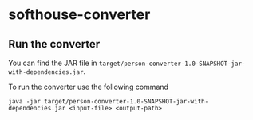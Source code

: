 # softhouse-converter

## Run the converter

You can find the JAR file in `target/person-converter-1.0-SNAPSHOT-jar-with-dependencies.jar`.

To run the converter use the following command

```shell
java -jar target/person-converter-1.0-SNAPSHOT-jar-with-dependencies.jar <input-file> <output-path>
```